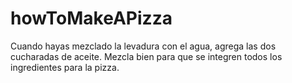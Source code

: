 # howToMakeAPizza

Cuando hayas mezclado la levadura con el agua, agrega las dos cucharadas de aceite. Mezcla bien para que se integren todos los ingredientes para la pizza.
